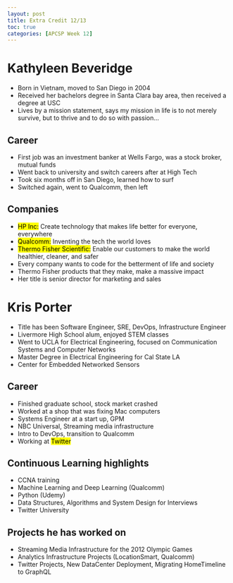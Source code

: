 ```yaml
---
layout: post
title: Extra Credit 12/13 
toc: true
categories: [APCSP Week 12]
---
```


# Kathyleen Beveridge
- Born in Vietnam, moved to San Diego in 2004
- Received her bachelors degree in Santa Clara bay area, then received a degree at USC
- Lives by a mission statement, says my mission in life is to not merely survive, but to thrive and to do so with passion...
## Career
- First job was an investment banker at Wells Fargo, was a stock broker, mutual funds
- Went back to university and switch careers after at High Tech
- Took six months off in San Diego, learned how to surf
- Switched again, went to Qualcomm, then left
## Companies
- <mark>HP Inc:</mark> Create technology that makes life better for everyone, everywhere
- <mark>Qualcomm:</mark> Inventing the tech the world loves
- <mark>Thermo Fisher Scientific:</mark> Enable our customers to make the world healthier, cleaner, and safer
- Every company wants to code for the betterment of life and society
- Thermo Fisher products that they make, make a massive impact
- Her title is senior director for marketing and sales

# Kris Porter
- Title has been Software Engineer, SRE, DevOps, Infrastructure Engineer
- Livermore High School alum, enjoyed STEM classes
- Went to UCLA for Electrical Engineering, focused on Communication Systems and Computer Networks
- Master Degree in Electrical Engineering for Cal State LA
- Center for Embedded Networked Sensors
## Career
- Finished graduate school, stock market crashed
- Worked at a shop that was fixing Mac computers
- Systems Engineer at a start up, GPM 
- NBC Universal, Streaming media infrastructure
- Intro to DevOps, transition to Qualcomm
- Working at <mark>Twitter</mark> 
## Continuous Learning highlights
- CCNA training
- Machine Learning and Deep Learning (Qualcomm)
- Python (Udemy)
- Data Structures, Algorithms and System Design for Interviews
- Twitter University
## Projects he has worked on
- Streaming Media Infrastructure for the 2012 Olympic Games
- Analytics Infrastructure Projects (LocationSmart, Qualcomm)
- Twitter Projects, New DataCenter Deployment, Migrating HomeTimeline to GraphQL
